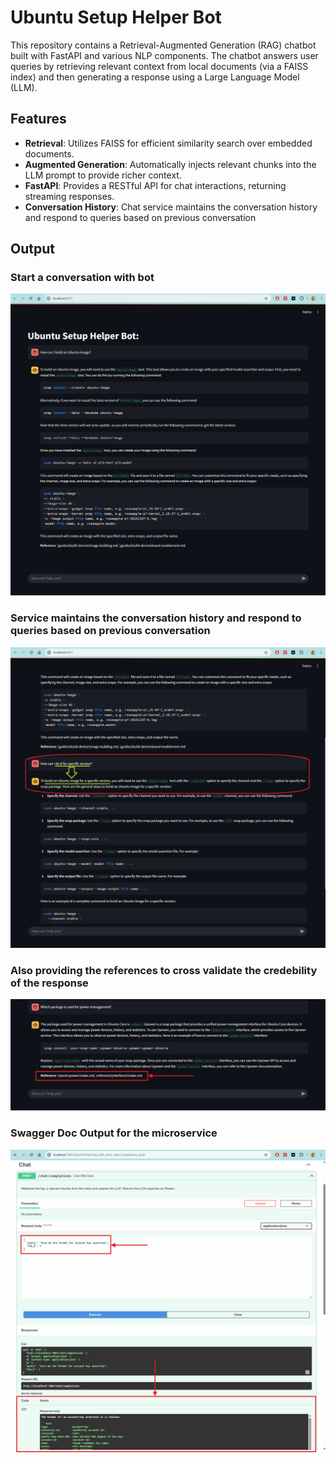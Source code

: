 # Ubuntu Setup Helper Bot


This repository contains a Retrieval-Augmented Generation (RAG) chatbot built with FastAPI and various NLP components. The chatbot answers user queries by retrieving relevant context from local documents (via a FAISS index) and then generating a response using a Large Language Model (LLM).


## Features

- **Retrieval**: Utilizes FAISS for efficient similarity search over embedded documents.  
- **Augmented Generation**: Automatically injects relevant chunks into the LLM prompt to provide richer context.  
- **FastAPI**: Provides a RESTful API for chat interactions, returning streaming responses.
- **Conversation History**: Chat service maintains the conversation history and respond to queries based on previous conversation

## Output

### Start a conversation with bot
![Chatbot Initial Conversation](snapshots/Chatbot_Initial_Conversation.png?raw=true "Chatbot Initial Conversation")

### Service maintains the conversation history and respond to queries based on previous conversation
![Chatbot Continue Conversation](snapshots/Chatbot_Continue_Conversation.png?raw=true "Chatbot Continue Conversation")

### Also providing the references to cross validate the credebility of the response
![References](snapshots/References.png?raw=true "References")

### Swagger Doc Output for the microservice
![Swagger Doc Output](snapshots/SwaggerDoc_Output.png?raw=true "Swagger Doc Output")